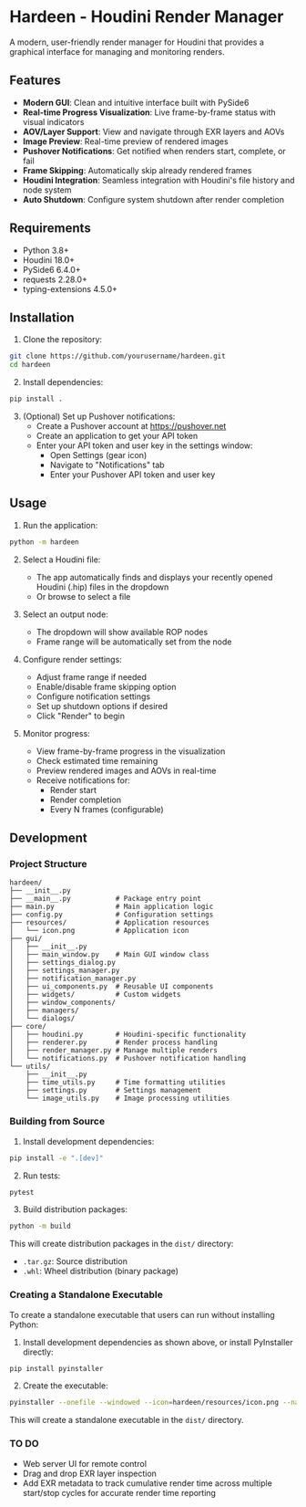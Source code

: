 # Hardeen - Houdini Render Manager

A modern, user-friendly render manager for Houdini that provides a graphical interface for managing and monitoring renders.

## Features

- **Modern GUI**: Clean and intuitive interface built with PySide6
- **Real-time Progress Visualization**: Live frame-by-frame status with visual indicators
- **AOV/Layer Support**: View and navigate through EXR layers and AOVs
- **Image Preview**: Real-time preview of rendered images
- **Pushover Notifications**: Get notified when renders start, complete, or fail
- **Frame Skipping**: Automatically skip already rendered frames
- **Houdini Integration**: Seamless integration with Houdini's file history and node system
- **Auto Shutdown**: Configure system shutdown after render completion

## Requirements

- Python 3.8+
- Houdini 18.0+
- PySide6 6.4.0+
- requests 2.28.0+
- typing-extensions 4.5.0+

## Installation

1. Clone the repository:
```bash
git clone https://github.com/yourusername/hardeen.git
cd hardeen
```

2. Install dependencies:
```bash
pip install .
```

3. (Optional) Set up Pushover notifications:
   - Create a Pushover account at https://pushover.net
   - Create an application to get your API token
   - Enter your API token and user key in the settings window:
     - Open Settings (gear icon)
     - Navigate to "Notifications" tab
     - Enter your Pushover API token and user key

## Usage

1. Run the application:
```bash
python -m hardeen
```

2. Select a Houdini file:
   - The app automatically finds and displays your recently opened Houdini (.hip) files in the dropdown
   - Or browse to select a file

3. Select an output node:
   - The dropdown will show available ROP nodes
   - Frame range will be automatically set from the node

4. Configure render settings:
   - Adjust frame range if needed
   - Enable/disable frame skipping option
   - Configure notification settings
   - Set up shutdown options if desired
   - Click "Render" to begin

5. Monitor progress:
   - View frame-by-frame progress in the visualization
   - Check estimated time remaining
   - Preview rendered images and AOVs in real-time
   - Receive notifications for:
     - Render start
     - Render completion
     - Every N frames (configurable)

## Development

### Project Structure

```
hardeen/
├── __init__.py
├── __main__.py           # Package entry point
├── main.py               # Main application logic
├── config.py             # Configuration settings
├── resources/            # Application resources
│   └── icon.png          # Application icon
├── gui/
│   ├── __init__.py
│   ├── main_window.py    # Main GUI window class
│   ├── settings_dialog.py
│   ├── settings_manager.py
│   ├── notification_manager.py
│   ├── ui_components.py  # Reusable UI components
│   ├── widgets/          # Custom widgets
│   ├── window_components/
│   ├── managers/
│   └── dialogs/
├── core/
│   ├── houdini.py        # Houdini-specific functionality
│   ├── renderer.py       # Render process handling
│   ├── render_manager.py # Manage multiple renders
│   └── notifications.py  # Pushover notification handling
└── utils/
    ├── __init__.py
    ├── time_utils.py     # Time formatting utilities
    ├── settings.py       # Settings management
    └── image_utils.py    # Image processing utilities
```

### Building from Source

1. Install development dependencies:
```bash
pip install -e ".[dev]"
```

2. Run tests:
```bash
pytest
```

3. Build distribution packages:
```bash
python -m build
```

This will create distribution packages in the `dist/` directory:
- `.tar.gz`: Source distribution
- `.whl`: Wheel distribution (binary package)

### Creating a Standalone Executable

To create a standalone executable that users can run without installing Python:

1. Install development dependencies as shown above, or install PyInstaller directly:
```bash
pip install pyinstaller
```

2. Create the executable:
```bash
pyinstaller --onefile --windowed --icon=hardeen/resources/icon.png --name=hardeen hardeen/__main__.py
```

This will create a standalone executable in the `dist/` directory.

### TO DO
- Web server UI for remote control
- Drag and drop EXR layer inspection
- Add EXR metadata to track cumulative render time across multiple start/stop cycles for accurate render time reporting
